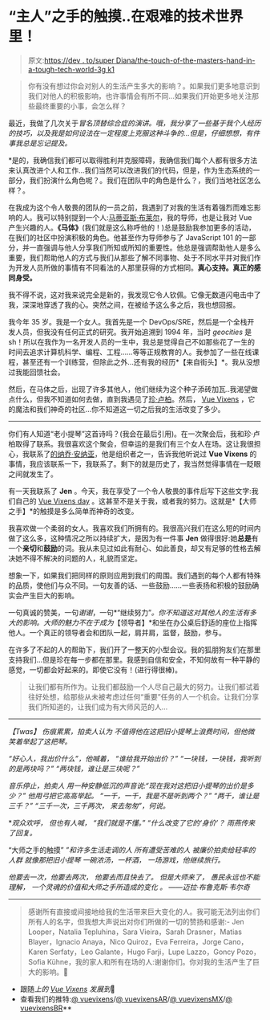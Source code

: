 # “主人”之手的触摸..在艰难的技术世界里！

> 原文:[https://dev . to/super Diana/the-touch-of-the-masters-hand-in-a-tough-tech-world-3g k1](https://dev.to/superdiana/the-touch-of-the-masters-hand-in-a-tough-tech-world-3gk1)

> 你有没有想过你会对别人的生活产生多大的影响？。如果我们更多地意识到我们对他人的积极影响，也许事情会有所不同...如果我们开始更多地关注那些最终重要的小事，会怎么样？

最近，我做了几次关于*冒名顶替综合症的演讲。哦，我分享了一些基于我个人经历的技巧，以及我是如何设法在一定程度上克服这种斗争的…但是，仔细想想，有件事我总是忘记提及。*

 *是的，我确信我们都可以取得胜利并克服障碍，我确信我们每个人都有很多方法来认真改进个人和工作…我们当然可以改进我们的代码，但是，作为生态系统的一部分，我们扮演什么角色呢？。我们在团队中的角色是什么？，我们当地社区怎么样？。

在我成为这个令人敬畏的团队的一员之前，我遇到了对我的生活有着强烈而难忘影响的人。我可以特别提到一个人:[马蒂亚斯·布莱尔](https://twitter.com/M_Blayer)，我的导师，也是让我对 Vue 产生兴趣的人。**《马体》**(我们就是这么称呼他的！)总是鼓励我参加更多的活动，在我们的社区中扮演积极的角色。他甚至作为导师参与了 JavaScript 101 的一部分，并一直强调与他人分享我们所知或所知的重要性。他总是强调帮助他人是多么重要，我们帮助他人的方式与我们从那些了解不同事物、处于不同水平并对我们作为开发人员所做的事情有不同看法的人那里获得的方式相同。**真心支持。真正的感同身受。**

我不得不说，这对我来说完全是新的，我发现它令人钦佩。它像无数道闪电击中了我，深深地穿透了我的心。突然之间，在被给予这么多之后，我也想回报。

我今年 35 岁。我是一个女人。我首先是一个 DevOps/SRE，然后是一个全栈开发人员，但我没有任何正式的研究。我开始追溯到 1994 年，当时 *geocities* 是 sh！所以在我作为一名开发人员的一生中，我总是觉得自己不如那些花了一生的时间去追求计算机科学、编程、工程……等等正规教育的人。我参加了一些在线课程，甚至还有一个训练营，但除此之外…还有我的经历*【来自街头】*。我从没想过我能回馈社会。

然后，在马体之后，出现了许多其他人，他们继续为这个种子添砖加瓦..我渴望做点什么，但我不知道如何去做，直到我遇见了[珍·卢柏](https://dev.to/jenlooper)。然后， [Vue Vixens](https://vuevixens.org) ，它的魔法和我们神奇的社区...你不知道这一切之后我的生活改变了多少。

* * *

你们有人知道“老小提琴”这首诗吗？(我会在最后引用)。在一次聚会后，我和珍·卢柏取得了联系。我很喜欢这个聚会，但幸运的是我们有三个女人在场。这让我很担心，我联系了[的纳乔·安纳亚](https://twitter.com/ianaya89)，他是组织者之一，告诉我他听说过 **Vue Vixens** 的事情，我应该联系一下，我联系了。剩下的就是历史了，我当然觉得事情在一眨眼之间就发生了。

有一天我联系了 **Jen** 。今天，我在享受了一个令人敬畏的事件后写下这些文字:我们自己的 [Vue Vixens day](https://vuevixensday.surge.sh) 。这甚至不是关于我，或者我的努力。这就是*【大师之手】*的触摸是多么简单而神奇的改变。

我喜欢做一个柔弱的女人。我喜欢我们所拥有的。我很高兴我们在这么短的时间内做了这么多，这种情况之所以持续扩大，是因为有一件事 **Jen** 做得很好:她**总是**有一个**亲切**和**鼓励**的词。我从未见过如此有耐心、如此善良，却又有足够的性格去解决她不得不解决的问题的人，礼貌而坚定。

想象一下，如果我们把同样的原则应用到我们的周围。我们遇到的每个人都有特殊的品质，使他们与众不同。一句友善的话、一些鼓励……一些表扬和积极的鼓励确实会产生巨大的影响。

一句真诚的赞美，一句*谢谢*，一句*“继续努力”*。你不知道这对其他人的生活有多大的影响。大师的魅力不在于成为*【领导者】*和坐在办公桌后舒适的座位上指挥他人。一个真正的领导者会和团队一起，肩并肩，监督，鼓励，参与。

在许多了不起的人的帮助下，我们开了一整天的小型会议。我的狐朋狗友们在那里支持我们…但是珍在每一步都在那里。我感到自信和安全，不知何故有一种平静的感觉，一切都会好起来的。即使它没有！(进行得很棒)。

> 让我们都有所作为。让我们都鼓励一个人尽自己最大的努力。让我们都试着往好处想，给那些从未被考虑过任何“重要”任务的人一个机会。让我们分享我们所知道的，让我们成为有大师风范的人…

* * *

*【Twas】*
*伤痕累累，拍卖人认为*
*不值得他在这把旧小提琴上浪费时间，但他微笑着举起了这把琴。*

*“好心人，我出价什么”，他喊着，*
*“谁给我开始出价？”*
*“一块钱，一块钱，我听到的是两块吗？”*
*“两块钱，谁让是三块呢？”*

*音乐停止，拍卖人*
 **用一种安静低沉的声音说:“现在我对这把旧小提琴的出价是多少？”*
*他用弓把它高高举起。*
*“一千，一千，我是不是听到两个？”*
*“两千，谁让是三千？”*
*“三千一次，三千两次，*
*来去匆匆”，何说。**

 **观众欢呼，*
*但也有人喊，*
*“我们就是不懂。”*
*“什么改变了它的‘身价’？*
*雨燕传来了回复。*

“大师之手的触摸”
*”和许多生活走调的人*
*所有遭受苦难的人*
*被廉价拍卖给轻率的人群*
*就像那把旧小提琴*
*一碗浓汤，一杯酒，*
*一场游戏，他继续旅行。*

*他要去一次，他要去两次，*
*他要去而且快去了。*
*但是大师来了，*
*愚民永远也不能理解，*
*一个灵魂的价值和大师之手所造成的变化*
*。*
*——迈拉·布鲁克斯·韦尔奇*

* * *

> 感谢所有直接或间接地给我的生活带来巨大变化的人。我可能无法列出你们所有人的名字，但我想大声说出对你们所做的一切的赞扬和感谢:- Jen Looper，Natalia Tepluhina，Sara Vieira，Sarah Drasner，Matias Blayer，Ignacio Anaya，Nico Quiroz，Eva Ferreira，Jorge Cano，Karen Serfaty，Leo Galante，Hugo Farji，Lupe Lazzo，Goncy Pozo，Sofia Kühne，我的家人和所有在场的人:谢谢你们。你对我的生活产生了巨大的影响。🌈

*   跟随*上的 [Vue Vixens](https://dev.to/vuevixens) 发展到*🦊
*   查看我们的推特:[@ vuevixens](https://twitter.com/vuevixens)/[@ vuevixensAR](https://twitter.com/vuevixensar)/[@ vuevixensMX](https://twitter.com/vuevixensmx)/[@ vuevixensBR](https://twitter.com/vuevixensbr)**